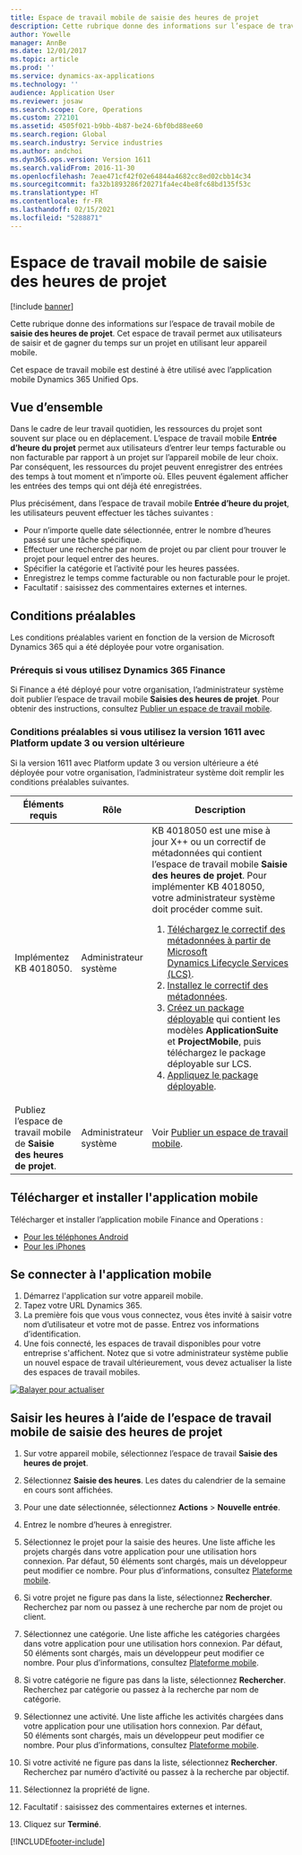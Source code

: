 ```yaml
---
title: Espace de travail mobile de saisie des heures de projet
description: Cette rubrique donne des informations sur l’espace de travail mobile de saisie des heures de projet. Cet espace de travail permet aux utilisateurs de saisir et de gagner du temps sur un projet en utilisant leur appareil mobile.
author: Yowelle
manager: AnnBe
ms.date: 12/01/2017
ms.topic: article
ms.prod: ''
ms.service: dynamics-ax-applications
ms.technology: ''
audience: Application User
ms.reviewer: josaw
ms.search.scope: Core, Operations
ms.custom: 272101
ms.assetid: 4505f021-b9bb-4b87-be24-6bf0bd88ee60
ms.search.region: Global
ms.search.industry: Service industries
ms.author: andchoi
ms.dyn365.ops.version: Version 1611
ms.search.validFrom: 2016-11-30
ms.openlocfilehash: 7eae471cf42f02e64844a4682cc8ed02cbb14c34
ms.sourcegitcommit: fa32b1893286f20271fa4ec4be8fc68bd135f53c
ms.translationtype: HT
ms.contentlocale: fr-FR
ms.lasthandoff: 02/15/2021
ms.locfileid: "5288871"
---
```

# <a name="project-time-entry-mobile-workspace"></a>Espace de travail mobile de saisie des heures de projet

[!include [banner](../includes/banner.md)]

Cette rubrique donne des informations sur l’espace de travail mobile de **saisie des heures de projet**. Cet espace de travail permet aux utilisateurs de saisir et de gagner du temps sur un projet en utilisant leur appareil mobile.

Cet espace de travail mobile est destiné à être utilisé avec l’application mobile Dynamics 365 Unified Ops. 

## <a name="overview"></a>Vue d’ensemble
Dans le cadre de leur travail quotidien, les ressources du projet sont souvent sur place ou en déplacement. L’espace de travail mobile **Entrée d’heure du projet** permet aux utilisateurs d’entrer leur temps facturable ou non facturable par rapport à un projet sur l’appareil mobile de leur choix. Par conséquent, les ressources du projet peuvent enregistrer des entrées des temps à tout moment et n’importe où. Elles peuvent également afficher les entrées des temps qui ont déjà été enregistrées. 

Plus précisément, dans l’espace de travail mobile **Entrée d’heure du projet**, les utilisateurs peuvent effectuer les tâches suivantes :

-   Pour n’importe quelle date sélectionnée, entrer le nombre d’heures passé sur une tâche spécifique.
-   Effectuer une recherche par nom de projet ou par client pour trouver le projet pour lequel entrer des heures.
-   Spécifier la catégorie et l’activité pour les heures passées.
-   Enregistrez le temps comme facturable ou non facturable pour le projet.
-   Facultatif : saisissez des commentaires externes et internes.

## <a name="prerequisites"></a>Conditions préalables
Les conditions préalables varient en fonction de la version de Microsoft Dynamics 365 qui a été déployée pour votre organisation.

### <a name="prerequisites-if-you-use-dynamics-365-finance"></a>Prérequis si vous utilisez Dynamics 365 Finance
Si Finance a été déployé pour votre organisation, l’administrateur système doit publier l’espace de travail mobile **Saisies des heures de projet**. Pour obtenir des instructions, consultez [Publier un espace de travail mobile](https://docs.microsoft.com/dynamics365/fin-ops-core/dev-itpro/mobile-apps/publish-mobile-workspace).

### <a name="prerequisites-if-you-use-version-1611-with-platform-update-3-or-later"></a>Conditions préalables si vous utilisez la version 1611 avec Platform update 3 ou version ultérieure
Si la version 1611 avec Platform update 3 ou version ultérieure a été déployée pour votre organisation, l’administrateur système doit remplir les conditions préalables suivantes. 

<table>
<thead>
<tr class="header">
<th>Éléments requis</th>
<th>Rôle</th>
<th>Description</th>
</tr>
</thead>
<tbody>
<tr class="odd">

<td>Implémentez KB 4018050.</td>
<td>Administrateur système</td>
<td>KB 4018050 est une mise à jour X++ ou un correctif de métadonnées qui contient l’espace de travail mobile <strong>Saisie des heures de projet</strong>. Pour implémenter KB 4018050, votre administrateur système doit procéder comme suit.
<ol>
<li><a href="https://docs.microsoft.com/dynamics365/fin-ops-core/dev-itpro/migration-upgrade/download-hotfix-lcs">Téléchargez le correctif des métadonnées à partir de Microsoft Dynamics Lifecycle Services (LCS)</a>.</li>
<li><a href="https://docs.microsoft.com/dynamics365/fin-ops-core/dev-itpro/migration-upgrade/install-metadata-hotfix-package">Installez le correctif des métadonnées</a>.</li>
<li><a href="https://docs.microsoft.com/dynamics365/fin-ops-core/dev-itpro/deployment/create-apply-deployable-package">Créez un package déployable</a> qui contient les modèles <strong>ApplicationSuite</strong> et <strong>ProjectMobile</strong>, puis téléchargez le package déployable sur LCS.</li>
<li><a href="https://docs.microsoft.com/dynamics365/fin-ops-core/dev-itpro/deployment/apply-deployable-package-system">Appliquez le package déployable</a>.</li>

</ol></td>
</tr>
<tr class="even">
<td>Publiez l’espace de travail mobile de <strong>Saisie des heures de projet</strong>.</td>
<td>Administrateur système</td>
<td>Voir <a href="https://docs.microsoft.com/dynamics365/fin-ops-core/dev-itpro/mobile-apps/publish-mobile-workspace">Publier un espace de travail mobile</a>.</td>
</tr>
</tbody>
</table>

## <a name="download-and-install-the-mobile-app"></a>Télécharger et installer l'application mobile

Télécharger et installer l’application mobile Finance and Operations :

-   [Pour les téléphones Android](https://go.microsoft.com/fwlink/?linkid=850662)
-   [Pour les iPhones](https://go.microsoft.com/fwlink/?linkid=850663)

## <a name="sign-in-to-the-mobile-app"></a>Se connecter à l'application mobile
1.  Démarrez l'application sur votre appareil mobile.
2.  Tapez votre URL Dynamics 365.
3.  La première fois que vous vous connectez, vous êtes invité à saisir votre nom d’utilisateur et votre mot de passe. Entrez vos informations d’identification.
4.  Une fois connecté, les espaces de travail disponibles pour votre entreprise s'affichent. Notez que si votre administrateur système publie un nouvel espace de travail ultérieurement, vous devez actualiser la liste des espaces de travail mobiles.

[![Balayer pour actualiser](./media/pull-to-refresh-list-of-workspaces-183x300.png)](./media/pull-to-refresh-list-of-workspaces.png)

## <a name="enter-time-by-using-the-project-time-entry-mobile-workspace"></a>Saisir les heures à l’aide de l’espace de travail mobile de saisie des heures de projet
1.  Sur votre appareil mobile, sélectionnez l’espace de travail **Saisie des heures de projet**.
2.  Sélectionnez **Saisie des heures**. Les dates du calendrier de la semaine en cours sont affichées.
3.  Pour une date sélectionnée, sélectionnez **Actions** &gt; **Nouvelle entrée**.
4.  Entrez le nombre d’heures à enregistrer.
5.  Sélectionnez le projet pour la saisie des heures. Une liste affiche les projets chargés dans votre application pour une utilisation hors connexion. Par défaut, 50 éléments sont chargés, mais un développeur peut modifier ce nombre. Pour plus d’informations, consultez [Plateforme mobile](https://docs.microsoft.com/dynamics365/fin-ops-core/dev-itpro/mobile-apps/mobile-app-home-page).
6.  Si votre projet ne figure pas dans la liste, sélectionnez **Rechercher**. Recherchez par nom ou passez à une recherche par nom de projet ou client.
7.  Sélectionnez une catégorie. Une liste affiche les catégories chargées dans votre application pour une utilisation hors connexion. Par défaut, 50 éléments sont chargés, mais un développeur peut modifier ce nombre. Pour plus d’informations, consultez [Plateforme mobile](https://docs.microsoft.com/dynamics365/fin-ops-core/dev-itpro/mobile-apps/mobile-app-home-page).
8.  Si votre catégorie ne figure pas dans la liste, sélectionnez **Rechercher**. Recherchez par catégorie ou passez à la recherche par nom de catégorie.
9.  Sélectionnez une activité. Une liste affiche les activités chargées dans votre application pour une utilisation hors connexion. Par défaut, 50 éléments sont chargés, mais un développeur peut modifier ce nombre. Pour plus d’informations, consultez [Plateforme mobile](https://docs.microsoft.com/dynamics365/fin-ops-core/dev-itpro/mobile-apps/mobile-app-home-page).
10. Si votre activité ne figure pas dans la liste, sélectionnez **Rechercher**. Recherchez par numéro d’activité ou passez à la recherche par objectif.

11. Sélectionnez la propriété de ligne.
12. Facultatif : saisissez des commentaires externes et internes.
13. Cliquez sur **Terminé**.


[!INCLUDE[footer-include](../includes/footer-banner.md)]